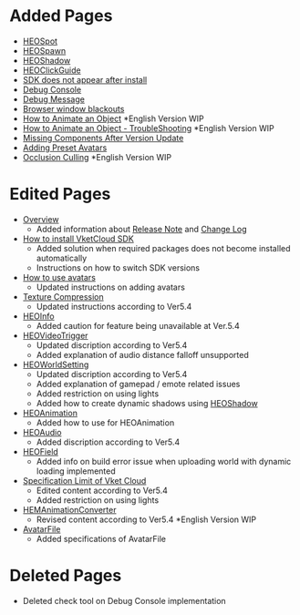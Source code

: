 # Added Pages
- [HEOSpot](https://vrhikky.github.io/VketCloudSDK_Documents/5.4/HEOComponents/HEOSpot.html)
- [HEOSpawn](https://vrhikky.github.io/VketCloudSDK_Documents/5.4/HEOComponents/HEOSpawn.html)
- [HEOShadow](https://vrhikky.github.io/VketCloudSDK_Documents/5.4/HEOComponents/HEOShadow.html)
- [HEOClickGuide](https://vrhikky.github.io/VketCloudSDK_Documents/5.4/HEOComponents/HEOClickGuide.html)
- [SDK does not appear after install](https://vrhikky.github.io/VketCloudSDK_Documents/5.4/troubleshooting/InstallingDeeplink.html)
- [Debug Console](https://vrhikky.github.io/VketCloudSDK_Documents/5.4/debugconsole/debugconsole.html)
- [Debug Message](https://vrhikky.github.io/VketCloudSDK_Documents/5.4/debugconsole/debugmessage.html)
- [Browser window blackouts](https://vrhikky.github.io/VketCloudSDK_Documents/5.4/troubleshooting/BrowserBlackWindow.html)
- [How to Animate an Object](https://vrhikky.github.io/VketCloudSDK_Documents/5.4/WorldMakingGuide/PropAnimation.html) *English Version WIP
- [How to Animate an Object - TroubleShooting](https://vrhikky.github.io/VketCloudSDK_Documents/5.4/WorldMakingGuide/PropAnimation_TroubleShooting.html) *English Version WIP
- [Missing Components After Version Update](https://vrhikky.github.io/VketCloudSDK_Documents/5.4/troubleshooting/MissingComponents.html)
- [Adding Preset Avatars](https://vrhikky.github.io/VketCloudSDK_Documents/5.4/WorldMakingGuide/PresetAvatar.html)
- [Occlusion Culling](https://vrhikky.github.io/VketCloudSDK_Documents/5.4/WorldMakingGuide/OcclusionCulling.html) *English Version WIP

# Edited Pages
- [Overview](https://vrhikky.github.io/VketCloudSDK_Documents/5.4/index.html)
    - Added information about [Release Note](https://vrhikky.github.io/VketCloudSDK_Documents/5.4/releasenote/releasenote-5.4.html) and [Change Log](https://vrhikky.github.io/VketCloudSDK_Documents/5.4/changelog/changelog-5.4.html)
- [How to install VketCloud SDK](https://vrhikky.github.io/VketCloudSDK_Documents/5.4/AboutVketCloudSDK/SetupSDK_external.html)
    - Added solution when required packages does not become installed automatically
    - Instructions on how to switch SDK versions
- [How to use avatars](https://vrhikky.github.io/VketCloudSDK_Documents/5.4/AboutVketCloudSDK/SetupAvatar.html)
    - Updated instructions on adding avatars
- [Texture Compression](https://vrhikky.github.io/VketCloudSDK_Documents/5.4/heoexporter/he_TextureCompression.html)
    - Updated instructions according to Ver5.4
- [HEOInfo](https://vrhikky.github.io/VketCloudSDK_Documents/5.4/HEOComponents/HEOInfo.html)
    - Added caution for feature being unavailable at Ver.5.4
- [HEOVideoTrigger](https://vrhikky.github.io/VketCloudSDK_Documents/5.4/HEOComponents/HEOVideoTrigger.html)
    - Updated discription according to Ver5.4
    - Added explanation of audio distance falloff unsupported
- [HEOWorldSetting](https://vrhikky.github.io/VketCloudSDK_Documents/5.4/HEOComponents/HEOWorldSetting.html)
    - Updated discription according to Ver5.4 
    - Added explanation of gamepad / emote related issues 
    - Added restriction on using lights
    - Added how to create dynamic shadows using [HEOShadow](https://vrhikky.github.io/VketCloudSDK_Documents/5.4/HEOComponents/HEOShadow.html)
- [HEOAnimation](https://vrhikky.github.io/VketCloudSDK_Documents/5.4/HEOComponents/HEOAnimation.html)
    - Added how to use for HEOAnimation
- [HEOAudio](https://vrhikky.github.io/VketCloudSDK_Documents/5.4/HEOComponents/HEOAudio.html)
    - Added discription according to Ver5.4
- [HEOField](https://vrhikky.github.io/VketCloudSDK_Documents/5.4/HEOComponents/HEOField.html)
    - Added info on build error issue when uploading world with dynamic loading implemented
- [Specification Limit of Vket Cloud](https://vrhikky.github.io/VketCloudSDK_Documents/5.4/WorldMakingGuide/UnityGuidelines.html)
    - Edited content according to Ver5.4 
    - Added restriction on using lights
- [HEMAnimationConverter](https://vrhikky.github.io/VketCloudSDK_Documents/5.4/HEMAnimationConverter/AnimationConverter.html)
    - Revised content according to Ver5.4 *English Version WIP
- [AvatarFile](https://vrhikky.github.io/VketCloudSDK_Documents/5.4/WorldMakingGuide/AvatarFile.html)
    - Added specifications of AvatarFile

# Deleted Pages
- Deleted check tool on Debug Console implementation